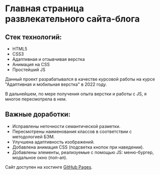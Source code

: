 # Главная страница развлекательного сайта-блога

## Стек технологий:
- HTML5
- CSS3
- Адаптивная и отзывчивая верстка
- Анимация на CSS
- Простейший JS

Данный проект разрабатывался в качестве курсовой работы на курсе "Адаптивная и мобильная верстка" в 2022 году.

В дальнейшем, по мере получения опыта верстки и работы с JS, я многое пересмотрела в нем.

## Важные доработки:
- Исправлены неточности семантической разметки.
- Пересмотрены наименования классов в соответствии с методологией БЭМ.
- Улучшена адаптивность изображений.
- Добавлена анимация CSS (подсветка кнопок при наведении).
- Добавлены элементы, реализуемые с помощью JS: меню-бургер, модальное окно (поп-ап).

Сайт доступен на хостинге [GitHub Pages](https://yuliyaatrashkevich.github.io/Diploma_HTML_CSS/).